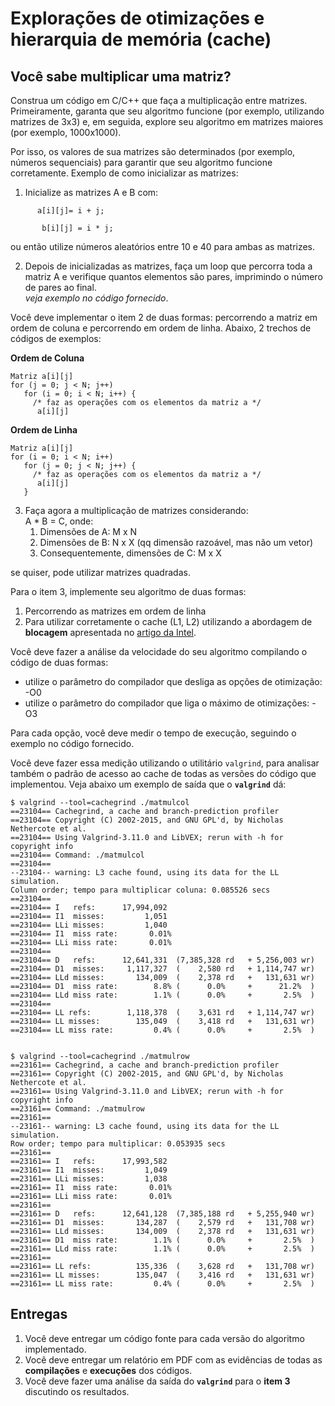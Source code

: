 # Explorações de otimizações e hierarquia de memória (cache)

## Você sabe multiplicar uma matriz?

Construa um código em C/C++ que faça a multiplicação entre matrizes. Primeiramente, garanta que seu algoritmo funcione (por exemplo, utilizando matrizes de 3x3) e, em seguida, explore seu algoritmo em matrizes maiores (por exemplo, 1000x1000).

Por isso, os valores de sua matrizes são determinados (por exemplo, números sequenciais) para garantir que seu algoritmo funcione corretamente. Exemplo de como inicializar as matrizes:

1. Inicialize as matrizes A e B com:
```
      a[i][j]= i + j;

       b[i][j] = i * j; 
```
ou então utilize números aleatórios entre 10 e 40 para ambas as matrizes.

2. Depois de inicializadas as matrizes, faça um loop que percorra toda a matriz A e verifique quantos elementos são pares, imprimindo o número de pares ao final.  
   *veja exemplo no código fornecido*.

Você deve implementar o item 2 de duas formas: percorrendo a matriz em ordem de coluna e percorrendo em ordem de linha. Abaixo, 2 trechos de códigos de exemplos:

**Ordem de Coluna**

```
Matriz a[i][j]
for (j = 0; j < N; j++)
   for (i = 0; i < N; i++) {
     /* faz as operações com os elementos da matriz a */
      a[i][j]
```

**Ordem de Linha**

```
Matriz a[i][j]
for (i = 0; i < N; i++)
   for (j = 0; j < N; j++) {
     /* faz as operações com os elementos da matriz a */
      a[i][j]
   }
```

3. Faça agora a multiplicação de matrizes considerando:  
   A * B = C, onde:
    1. Dimensões de A: M x N
    2. Dimensões de B: N x X (qq dimensão razoável, mas não um vetor)
    3. Consequentemente, dimensões de C: M x X

 se quiser, pode utilizar matrizes quadradas.

Para o item 3, implemente seu algoritmo de duas formas:

 1. Percorrendo as matrizes em ordem de linha
 2. Para utilizar corretamente o cache (L1, L2) utilizando a abordagem de **blocagem** apresentada no [artigo da Intel](https://www.intel.com/content/www/us/en/developer/articles/technical/putting-your-data-and-code-in-order-optimization-and-memory-part-1.html).


Você deve fazer a análise da velocidade do seu algoritmo compilando o código de duas formas:

* utilize o parâmetro do compilador que desliga as opções de otimização: -O0
* utilize o parâmetro do compilador que liga o máximo de otimizações: -O3

Para cada opção, você deve medir o tempo de execução, seguindo o exemplo no código fornecido.

Você deve fazer essa medição utilizando o utilitário `valgrind`, para analisar também o padrão de acesso ao cache de todas as versões do código que implementou. Veja abaixo um exemplo de saída que o **`valgrind`** dá:

```
$ valgrind --tool=cachegrind ./matmulcol
==23104== Cachegrind, a cache and branch-prediction profiler
==23104== Copyright (C) 2002-2015, and GNU GPL'd, by Nicholas Nethercote et al.
==23104== Using Valgrind-3.11.0 and LibVEX; rerun with -h for copyright info
==23104== Command: ./matmulcol
==23104== 
--23104-- warning: L3 cache found, using its data for the LL simulation.
Column order; tempo para multiplicar coluna: 0.085526 secs 
==23104== 
==23104== I   refs:      17,994,092
==23104== I1  misses:         1,051
==23104== LLi misses:         1,040
==23104== I1  miss rate:       0.01%
==23104== LLi miss rate:       0.01%
==23104== 
==23104== D   refs:      12,641,331  (7,385,328 rd   + 5,256,003 wr)
==23104== D1  misses:     1,117,327  (    2,580 rd   + 1,114,747 wr)
==23104== LLd misses:       134,009  (    2,378 rd   +   131,631 wr)
==23104== D1  miss rate:        8.8% (      0.0%     +      21.2%  )
==23104== LLd miss rate:        1.1% (      0.0%     +       2.5%  )
==23104== 
==23104== LL refs:        1,118,378  (    3,631 rd   + 1,114,747 wr)
==23104== LL misses:        135,049  (    3,418 rd   +   131,631 wr)
==23104== LL miss rate:         0.4% (      0.0%     +       2.5%  )


$ valgrind --tool=cachegrind ./matmulrow
==23161== Cachegrind, a cache and branch-prediction profiler
==23161== Copyright (C) 2002-2015, and GNU GPL'd, by Nicholas Nethercote et al.
==23161== Using Valgrind-3.11.0 and LibVEX; rerun with -h for copyright info
==23161== Command: ./matmulrow
==23161== 
--23161-- warning: L3 cache found, using its data for the LL simulation.
Row order; tempo para multiplicar: 0.053935 secs 
==23161== 
==23161== I   refs:      17,993,582
==23161== I1  misses:         1,049
==23161== LLi misses:         1,038
==23161== I1  miss rate:       0.01%
==23161== LLi miss rate:       0.01%
==23161== 
==23161== D   refs:      12,641,128  (7,385,188 rd   + 5,255,940 wr)
==23161== D1  misses:       134,287  (    2,579 rd   +   131,708 wr)
==23161== LLd misses:       134,009  (    2,378 rd   +   131,631 wr)
==23161== D1  miss rate:        1.1% (      0.0%     +       2.5%  )
==23161== LLd miss rate:        1.1% (      0.0%     +       2.5%  )
==23161== 
==23161== LL refs:          135,336  (    3,628 rd   +   131,708 wr)
==23161== LL misses:        135,047  (    3,416 rd   +   131,631 wr)
==23161== LL miss rate:         0.4% (      0.0%     +       2.5%  )
```

## Entregas

1. Você deve entregar um código fonte para cada versão do algoritmo implementado.
2. Você deve entregar um relatório em PDF com as evidências de todas as **compilações** e **execuções** dos códigos.
3. Você deve fazer uma análise da saída do **`valgrind`**  para o **item 3** discutindo os resultados.
